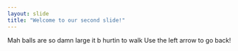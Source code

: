 ```yaml
---
layout: slide
title: "Welcome to our second slide!"
---
```

Mah balls are so damn large it b hurtin to walk
Use the left arrow to go back!
